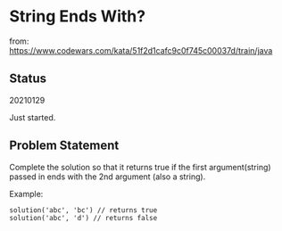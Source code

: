 # String Ends With?

from:
https://www.codewars.com/kata/51f2d1cafc9c0f745c00037d/train/java

## Status
20210129

Just started.

## Problem Statement

Complete the solution so that it returns true if the first argument(string) passed in ends with the 2nd argument (also a string).

Example:
```
solution('abc', 'bc') // returns true
solution('abc', 'd') // returns false
```